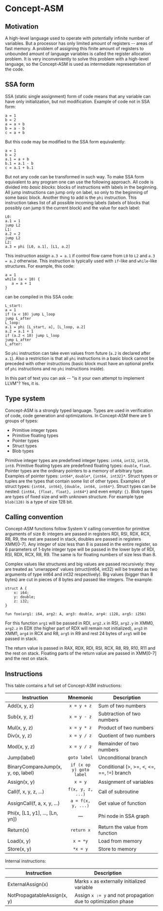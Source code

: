 Concept-ASM
===========

Motivation
----------

A high-level language used to operate with potentially infinite number of
variables. But a processor has only limited amount of registers -- areas of
fast memory. A problem of assigning this finite amount of registers to 
unbounded amount of language variables is called the register allocation 
problem. It is very inconveniently to solve this problem with a high-level 
language, so the Concept-ASM is used as intermediate representation of the code.

SSA form
--------

SSA (static single assignment) form of code means that any variable can have only
initialization, but not modification. Example of code not in SSA form:
```
a = 1
b = 2
a = a + b
b = a - b
c = a + b
```
But this code may be modified to the SSA form equivalently:
```
a = 1
b = 2
a.1 = a + b
b.1 = a.1 - b
c = a.1 + b.1
```

But not any code can be transformed in such way. To make SSA form equivalent to 
any program one can use the following approach. All code is divided into *basic blocks*:
blocks of instructions with labels in the beginning. All jump instructions can jump only
on label, so only to the beginning of some basic block. Another thing to add is the `phi`
instruction. This instruction takes list of all possible incoming labels (labels of 
blocks that possibly can jump ti the current block) and the value for each label:
```
L0:
a.1 = 1
jump L2
L1:
a.2 = 2
jump L2
L2:
a.3 = phi [L0, a.1], [L1, a.2]
```

This instruction assign `a.3 = a.1` if control flow came from `L0` to `L2` and
`a.3 = a.2` otherwise. This instruction is typically used with `if`-like and `while`-like
structures. For example, this code:
```
a = 1
while (a < 10) {
   a = a + 1
}
```

can be compiled in this SSA code:
```
L_start:
a = 1
if (a < 10) jump L_loop
jump L_after
L_loop:
a.1 = phi [L_start, a], [L_loop, a.2]
a.2 = a.1 + 1
if (a.2 < 10) jump L_loop
jump L_after
L_after:
```

So `phi` instruction can take even values from future (`a.2` is declared after
`a.1`). Also a restriction is that all `phi` instructions in a basic block cannot be 
preceded with other instructions (basic block must have an optional prefix of
`phi` instructions and no `phi` instructions inside). 

In this part of text you can ask -- "is it your own attempt to implement LLVM"? Yes, it is.

Type system
-----------

Concept-ASM is a strongly typed language. Types are used in verification of code, code 
generation and optimizations. In Concept-ASM there are 5 groups of types:
* Primitive integer types
* Primitive floating types
* Pointer types
* Struct types
* Blob types

Primitive integer types are predefined integer types: `int64`, `int32`, `int16`, `int8`.
Primitive floating types are predefined floating types: `double`, `float`.
Pointer types are the ordinary pointers to a memory of arbitrary type. Examples of 
pointer types: `int64*`, `double*`, `{int64, int32}*`.
Struct types or tuples are the types that contain some list of other types. Examples of
struct types: `{int64, int64}`, `{double, int64, int64*}`. Struct types can be nested:
`{int64, {float, float}, int64*}` and even empty: `{}`. Blob types are types of fixed 
size and with unknown structure. For example type `blob(128)` is a type of size 128 bit.

Calling convention
------------------
Concept-ASM functions follow System V calling convention for primitive arguments of size 8:
integers are passed in registers RDI, RSI, RDX, RCX, R8, R9, the rest are passed in stack,
doubles are passed in registers XMM[0-7]. Any integer of size less than 8 is passed in 
the entire register, so 6 parameters of 1-byte integer type will be passed in the lower 
byte of RDI, RSI, RDX, RCX, R8, R9. The same is for floating numbers of size less than 8.

Complex values like structures and big values are passed recursively: they are treated as
'unwrapped' values (struct(int64, int32) will be treated as two arguments of type int64
and int32 respectively). Big values (bigger than 8 bytes) are cut in pieces of 8 bytes
and passed like integers. The example:
```
struct A {
    x: i64;
    y: double;
    z: i32;
}

fun foo(arg1: i64, arg2: A, arg3: double, arg4: i128, arg5: i256) 
```
For this function `arg1` will be passed in RDI, `arg2.x` in RSI, `arg2.y` in XMM0, 
`arg2.z` in EDX (the higher part of RDX will remain not initialized), `arg3` in XMM1,
`arg4` in RCX and R8, `arg5` in R9 and rest 24 bytes of `arg5` will be passed in stack.

The return value is passed in RAX, RDX, RDI, RSI, RCX, R8, R9, R10, R11 and the rest 
on stack. Floating parts of the return value are passed in XMM[0-7] and the rest
on stack.

Instructions
------------

This table contains a full set of Concept-ASM instructions:

| Instruction                | Mnemonic               |            Description            |
|----------------------------|:----------------------:|-----------------------------------|
| Add(x, y, z)               | `x = y + z`            | Sum of two numbers                |
| Sub(x, y, z)               | `x = y - z`            | Subtraction of two numbers        |
| Mul(x, y, z)               | `x = y * z`            | Product of two numbers            |
| Div(x, y, z)               | `x = y / z`            | Quotient of two numbers           |
| Mod(x, y, z)               | `x = y / z`            | Remainder of two numbers          |
| Jump(label)                | `goto label`           | Unconditional branch              |
| BinaryCompareJump(x, y, op, label) | `if (x op y) goto label`| Conditional (>, >=, <, <=, ==, !=) branch |
| Assign(x, y)               | `x = y`                | Assignment of variables           |
| Call(f, x, y, z, ...)      | `f(x, y, z, ...)`      | Call of subroutine                |
| AssignCall(f, a, x, y, ...)| `a = f(x, y, ...)`     | Get value of function             |
| Phi(x, [L1, y1], ..., [Ln, yn]) | —                | Phi node in SSA graph             |
| Return(x)                  | `return x`             | Return the value from function    |
| Load(x, y)                 | `x = *y`               | Load from memory                  |
| Store(x, y)                | `*x = y`               | Store to memory                   |

Internal instructions:

| Instruction                |                       Description                          |
|----------------------------|------------------------------------------------------------|
| ExternalAssign(x)          | Marks `x` as externally initialized variable               |
| NotPropagatableAssign(x, y)| Assign `x := y` and not propagation due to optimization phase|